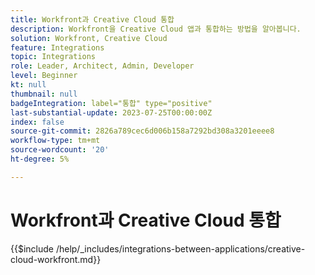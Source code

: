 ```yaml
---
title: Workfront과 Creative Cloud 통합
description: Workfront을 Creative Cloud 앱과 통합하는 방법을 알아봅니다.
solution: Workfront, Creative Cloud
feature: Integrations
topic: Integrations
role: Leader, Architect, Admin, Developer
level: Beginner
kt: null
thumbnail: null
badgeIntegration: label="통합" type="positive"
last-substantial-update: 2023-07-25T00:00:00Z
index: false
source-git-commit: 2826a789cec6d006b158a7292bd308a3201eeee8
workflow-type: tm+mt
source-wordcount: '20'
ht-degree: 5%

---
```



# Workfront과 Creative Cloud 통합

{{$include /help/_includes/integrations-between-applications/creative-cloud-workfront.md}}
